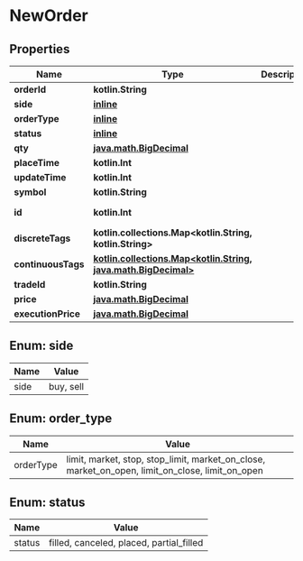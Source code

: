 
# NewOrder

## Properties
Name | Type | Description | Notes
------------ | ------------- | ------------- | -------------
**orderId** | **kotlin.String** |  | 
**side** | [**inline**](#SideEnum) |  | 
**orderType** | [**inline**](#OrderTypeEnum) |  | 
**status** | [**inline**](#StatusEnum) |  | 
**qty** | [**java.math.BigDecimal**](java.math.BigDecimal.md) |  | 
**placeTime** | **kotlin.Int** |  | 
**updateTime** | **kotlin.Int** |  | 
**symbol** | **kotlin.String** |  | 
**id** | **kotlin.Int** |  |  [optional] [readonly]
**discreteTags** | **kotlin.collections.Map&lt;kotlin.String, kotlin.String&gt;** |  |  [optional]
**continuousTags** | [**kotlin.collections.Map&lt;kotlin.String, java.math.BigDecimal&gt;**](java.math.BigDecimal.md) |  |  [optional]
**tradeId** | **kotlin.String** |  |  [optional]
**price** | [**java.math.BigDecimal**](java.math.BigDecimal.md) |  |  [optional]
**executionPrice** | [**java.math.BigDecimal**](java.math.BigDecimal.md) |  |  [optional]


<a name="SideEnum"></a>
## Enum: side
Name | Value
---- | -----
side | buy, sell


<a name="OrderTypeEnum"></a>
## Enum: order_type
Name | Value
---- | -----
orderType | limit, market, stop, stop_limit, market_on_close, market_on_open, limit_on_close, limit_on_open


<a name="StatusEnum"></a>
## Enum: status
Name | Value
---- | -----
status | filled, canceled, placed, partial_filled



